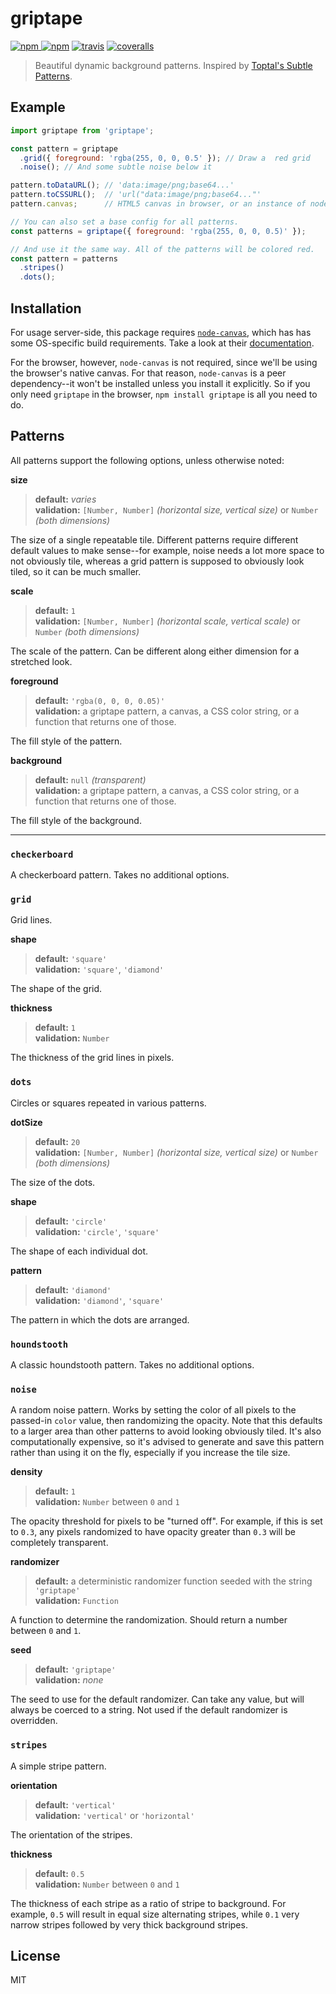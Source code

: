 # griptape

[![npm](https://img.shields.io/npm/v/griptape.svg) ![npm](https://img.shields.io/npm/dm/griptape.svg)](https://www.npmjs.com/package/griptape)
[![travis](https://img.shields.io/travis/cameronhimself/griptape.svg)](https://travis-ci.org/cameronhimself/griptape)
[![coveralls](https://img.shields.io/coveralls/github/cameronhimself/griptape.svg)](https://coveralls.io/github/cameronhimself/griptape)

> Beautiful dynamic background patterns. Inspired by [Toptal's Subtle Patterns](https://www.toptal.com/designers/subtlepatterns/).

## Example

```javascript
import griptape from 'griptape';

const pattern = griptape
  .grid({ foreground: 'rgba(255, 0, 0, 0.5' }); // Draw a  red grid
  .noise(); // And some subtle noise below it

pattern.toDataURL(); // 'data:image/png;base64...'
pattern.toCSSURL();  // 'url("data:image/png;base64..."'
pattern.canvas;      // HTML5 canvas in browser, or an instance of node-canvas on the server.
```
```javascript
// You can also set a base config for all patterns.
const patterns = griptape({ foreground: 'rgba(255, 0, 0, 0.5)' });

// And use it the same way. All of the patterns will be colored red.
const pattern = patterns
  .stripes()
  .dots();
```

## Installation

For usage server-side, this package requires [`node-canvas`](https://www.npmjs.com/package/canvas), which has has some OS-specific build requirements. Take a look at their [documentation](https://github.com/Automattic/node-canvas/wiki/_pages).

For the browser, however, `node-canvas` is not required, since we'll be using the browser's native canvas. For that reason, `node-canvas` is a peer dependency--it won't be installed unless you install it explicitly. So if you only need `griptape` in the browser, `npm install griptape` is all you need to do.

## Patterns

All patterns support the following options, unless otherwise noted:

**size**  
>**default:** *varies*  
**validation:** `[Number, Number]` *(horizontal size, vertical size)* or `Number` *(both dimensions)*  

The size of a single repeatable tile. Different patterns require different default values to make sense--for example, noise needs a lot more space to not obviously tile, whereas a grid pattern is supposed to obviously look tiled, so it can be much smaller.

**scale**  
>**default:** `1`  
**validation:** `[Number, Number]` *(horizontal scale, vertical scale)* or `Number` *(both dimensions)*  

The scale of the pattern. Can be different along either dimension for a stretched look.

**foreground**  
>**default:** `'rgba(0, 0, 0, 0.05)'`  
**validation:** a griptape pattern, a canvas, a CSS color string, or a function that returns one of those.

The fill style of the pattern.  

**background**  
>**default:** `null` *(transparent)*  
**validation:** a griptape pattern, a canvas, a CSS color string, or a function that returns one of those.  

The fill style of the background.

--------
### `checkerboard`

A checkerboard pattern. Takes no additional options.

### `grid`

Grid lines.

**shape**  
>**default:** `'square'`  
**validation:** `'square'`, `'diamond'`

The shape of the grid.

**thickness**  
>**default:** `1`  
**validation:** `Number`  

The thickness of the grid lines in pixels.

### `dots`

Circles or squares repeated in various patterns.

**dotSize**  
>**default:** `20`  
**validation:** `[Number, Number]` *(horizontal size, vertical size)* or `Number` *(both dimensions)* 

The size of the dots.

**shape**  
>**default:** `'circle'`  
**validation:** `'circle'`, `'square'`  

The shape of each individual dot.

**pattern**  
>**default:** `'diamond'`  
**validation:** `'diamond'`, `'square'`  

The pattern in which the dots are arranged.

### `houndstooth`

A classic houndstooth pattern. Takes no additional options.

### `noise`

A random noise pattern. Works by setting the color of all pixels to the passed-in `color` value, then randomizing the opacity. Note that this defaults to a larger area than other patterns to avoid looking obviously tiled. It's also computationally expensive, so it's advised to generate and save this pattern rather than using it on the fly, especially if you increase the tile size.

**density**  
>**default:** `1`  
**validation:** `Number` between `0` and `1`

The opacity threshold for pixels to be "turned off". For example, if this is set to `0.3`, any pixels randomized to have opacity greater than `0.3` will be completely transparent.

**randomizer**  
>**default:** a deterministic randomizer function seeded with the string `'griptape'`  
**validation:** `Function`

A function to determine the randomization. Should return a number between `0` and `1`.

**seed**  
>**default:** `'griptape'`  
**validation:** *none*

The seed to use for the default randomizer. Can take any value, but will always be coerced to a string. Not used if the default randomizer is overridden.

### `stripes`

A simple stripe pattern.

**orientation**  
>**default:** `'vertical'`  
**validation:** `'vertical'` or `'horizontal'`  

The orientation of the stripes.

**thickness**  
>**default:** `0.5`  
**validation:** `Number` between `0` and `1`  

The thickness of each stripe as a ratio of stripe to background. For example, `0.5` will result in equal size alternating stripes, while `0.1` very narrow stripes followed by very thick background stripes.

## License

MIT
